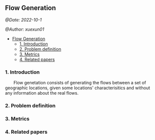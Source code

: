 ## Flow Generation

*@Date: 2022-10-1*

*@Author: xuexun01*

- [Flow Generation](#flow-generation)
  - [1. Introduction](#1-introduction)
  - [2. Problem definition](#2-problem-definition)
  - [3. Metrics](#3-metrics)
  - [4. Related papers](#4-related-papers)

### 1. Introduction

&emsp;&emsp;Flow genetation consists of generating the flows between a set of geographic locations, given some locations' characterisitics and without any information about the real flows.

### 2. Problem definition

### 3. Metrics

### 4. Related papers